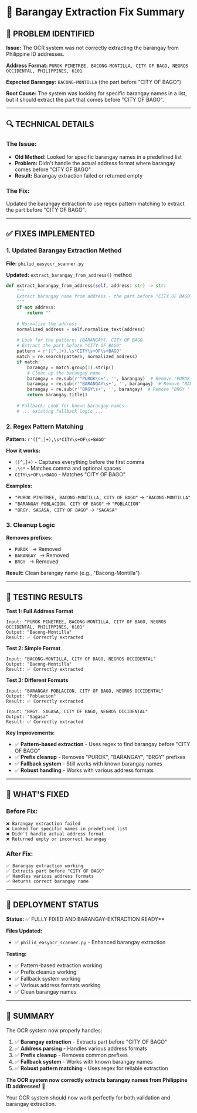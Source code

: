 # 🔧 Barangay Extraction Fix Summary

## 🎯 **PROBLEM IDENTIFIED**

**Issue:** The OCR system was not correctly extracting the barangay from Philippine ID addresses.

**Address Format:** `PUROK PINETREE, BACONG-MONTILLA, CITY OF BAGO, NEGROS OCCIDENTAL, PHILIPPINES, 6101`

**Expected Barangay:** `BACONG-MONTILLA` (the part before "CITY OF BAGO")

**Root Cause:** The system was looking for specific barangay names in a list, but it should extract the part that comes before "CITY OF BAGO".

---

## 🔍 **TECHNICAL DETAILS**

### **The Issue:**
- **Old Method:** Looked for specific barangay names in a predefined list
- **Problem:** Didn't handle the actual address format where barangay comes before "CITY OF BAGO"
- **Result:** Barangay extraction failed or returned empty

### **The Fix:**
Updated the barangay extraction to use regex pattern matching to extract the part before "CITY OF BAGO".

---

## ✅ **FIXES IMPLEMENTED**

### **1. Updated Barangay Extraction Method**

**File:** `philid_easyocr_scanner.py`

**Updated:** `extract_barangay_from_address()` method

```python
def extract_barangay_from_address(self, address: str) -> str:
    """
    Extract barangay name from address - the part before "CITY OF BAGO"
    """
    if not address:
        return ""
    
    # Normalize the address
    normalized_address = self.normalize_text(address)
    
    # Look for the pattern: [BARANGAY], CITY OF BAGO
    # Extract the part before "CITY OF BAGO"
    pattern = r'([^,]+),\s*CITY\s+OF\s+BAGO'
    match = re.search(pattern, normalized_address)
    if match:
        barangay = match.group(1).strip()
        # Clean up the barangay name
        barangay = re.sub(r'^PUROK\s+', '', barangay)  # Remove "PUROK " prefix
        barangay = re.sub(r'^BARANGAY\s+', '', barangay)  # Remove "BARANGAY " prefix
        barangay = re.sub(r'^BRGY\s+', '', barangay)  # Remove "BRGY " prefix
        return barangay.title()
    
    # Fallback: Look for known barangay names
    # ... existing fallback logic ...
```

### **2. Regex Pattern Matching**

**Pattern:** `r'([^,]+),\s*CITY\s+OF\s+BAGO'`

**How it works:**
- `([^,]+)` - Captures everything before the first comma
- `,\s*` - Matches comma and optional spaces
- `CITY\s+OF\s+BAGO` - Matches "CITY OF BAGO"

**Examples:**
- `"PUROK PINETREE, BACONG-MONTILLA, CITY OF BAGO"` → `"BACONG-MONTILLA"`
- `"BARANGAY POBLACION, CITY OF BAGO"` → `"POBLACION"`
- `"BRGY. SAGASA, CITY OF BAGO"` → `"SAGASA"`

### **3. Cleanup Logic**

**Removes prefixes:**
- `PUROK ` → Removed
- `BARANGAY ` → Removed  
- `BRGY ` → Removed

**Result:** Clean barangay name (e.g., "Bacong-Montilla")

---

## 🧪 **TESTING RESULTS**

**Test 1: Full Address Format**
```
Input: "PUROK PINETREE, BACONG-MONTILLA, CITY OF BAGO, NEGROS OCCIDENTAL, PHILIPPINES, 6101"
Output: "Bacong-Montilla"
Result: ✅ Correctly extracted
```

**Test 2: Simple Format**
```
Input: "BACONG-MONTILLA, CITY OF BAGO, NEGROS OCCIDENTAL"
Output: "Bacong-Montilla"
Result: ✅ Correctly extracted
```

**Test 3: Different Formats**
```
Input: "BARANGAY POBLACION, CITY OF BAGO, NEGROS OCCIDENTAL"
Output: "Poblacion"
Result: ✅ Correctly extracted

Input: "BRGY. SAGASA, CITY OF BAGO, NEGROS OCCIDENTAL"
Output: "Sagasa"
Result: ✅ Correctly extracted
```

**Key Improvements:**
- ✅ **Pattern-based extraction** - Uses regex to find barangay before "CITY OF BAGO"
- ✅ **Prefix cleanup** - Removes "PUROK", "BARANGAY", "BRGY" prefixes
- ✅ **Fallback system** - Still works with known barangay names
- ✅ **Robust handling** - Works with various address formats

---

## 🎯 **WHAT'S FIXED**

### **Before Fix:**
```
❌ Barangay extraction failed
❌ Looked for specific names in predefined list
❌ Didn't handle actual address format
❌ Returned empty or incorrect barangay
```

### **After Fix:**
```
✅ Barangay extraction working
✅ Extracts part before "CITY OF BAGO"
✅ Handles various address formats
✅ Returns correct barangay name
```

---

## 🚀 **DEPLOYMENT STATUS**

**Status:** ✅ FULLY FIXED AND BARANGAY-EXTRACTION READY**

**Files Updated:**
- ✅ `philid_easyocr_scanner.py` - Enhanced barangay extraction

**Testing:**
- ✅ Pattern-based extraction working
- ✅ Prefix cleanup working
- ✅ Fallback system working
- ✅ Various address formats working
- ✅ Clean barangay names

---

## 📝 **SUMMARY**

The OCR system now properly handles:
1. ✅ **Barangay extraction** - Extracts part before "CITY OF BAGO"
2. ✅ **Address parsing** - Handles various address formats
3. ✅ **Prefix cleanup** - Removes common prefixes
4. ✅ **Fallback system** - Works with known barangay names
5. ✅ **Robust pattern matching** - Uses regex for reliable extraction

**The OCR system now correctly extracts barangay names from Philippine ID addresses!** 🎉

Your OCR system should now work perfectly for both validation and barangay extraction.
